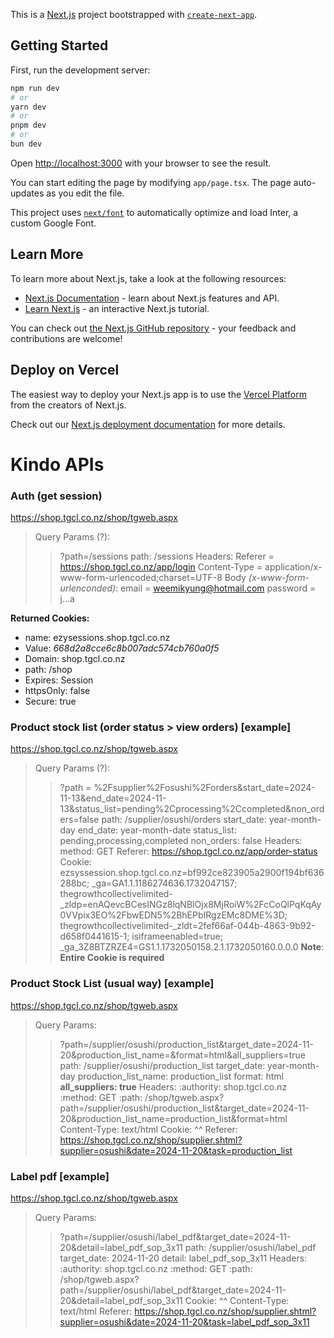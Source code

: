 This is a [Next.js](https://nextjs.org/) project bootstrapped with [`create-next-app`](https://github.com/vercel/next.js/tree/canary/packages/create-next-app).

## Getting Started

First, run the development server:

```bash
npm run dev
# or
yarn dev
# or
pnpm dev
# or
bun dev
```

Open [http://localhost:3000](http://localhost:3000) with your browser to see the result.

You can start editing the page by modifying `app/page.tsx`. The page auto-updates as you edit the file.

This project uses [`next/font`](https://nextjs.org/docs/basic-features/font-optimization) to automatically optimize and load Inter, a custom Google Font.

## Learn More

To learn more about Next.js, take a look at the following resources:

- [Next.js Documentation](https://nextjs.org/docs) - learn about Next.js features and API.
- [Learn Next.js](https://nextjs.org/learn) - an interactive Next.js tutorial.

You can check out [the Next.js GitHub repository](https://github.com/vercel/next.js/) - your feedback and contributions are welcome!

## Deploy on Vercel

The easiest way to deploy your Next.js app is to use the [Vercel Platform](https://vercel.com/new?utm_medium=default-template&filter=next.js&utm_source=create-next-app&utm_campaign=create-next-app-readme) from the creators of Next.js.

Check out our [Next.js deployment documentation](https://nextjs.org/docs/deployment) for more details.


# Kindo APIs
### Auth (get session)
https://shop.tgcl.co.nz/shop/tgweb.aspx
> Query Params (?):
> > ?path=/sessions
> > path: /sessions
> Headers:
> > Referer = https://shop.tgcl.co.nz/app/login
> > Content-Type = application/x-www-form-urlencoded;charset=UTF-8
> Body *(x-www-form-urlenconded)*:
> > email = weemikyung@hotmail.com
> > password = j...a

**Returned Cookies:**
- name: ezysessions.shop.tgcl.co.nz
- Value: *668d2a8cce6c8b007adc574cb760a0f5*
- Domain: shop.tgcl.co.nz
- path: /shop
- Expires: Session
- httpsOnly: false
- Secure: true

### Product stock list (order status > view orders) [example]
https://shop.tgcl.co.nz/shop/tgweb.aspx
> Query Params (?):
> > ?path = %2Fsupplier%2Fosushi%2Forders&start_date=2024-11-13&end_date=2024-11-13&status_list=pending%2Cprocessing%2Ccompleted&non_orders=false
> > path: /supplier/osushi/orders
> > start_date: year-month-day
> > end_date: year-month-date
> > status_list: pending,processing,completed
> > non_orders: false
>  Headers:
> > method: GET
> > Referer: https://shop.tgcl.co.nz/app/order-status
> > Cookie: ezsyssession.shop.tgcl.co.nz=bf992ce823905a2900f194bf636288bc; _ga=GA1.1.1186274636.1732047157; thegrowthcollectivelimited-_zldp=enAQevcBCesINGz8lqNBlOjx8MjRoiW%2FcCoQlPqKqAy0VVpix3EO%2FbwEDN5%2BhEPbIRgzEMc8DME%3D; thegrowthcollectivelimited-_zldt=2fef66af-044b-4863-9b92-d658f0441615-1; isiframeenabled=true; _ga_3Z8BTZRZE4=GS1.1.1732050158.2.1.1732050160.0.0.0
> > **Note**: **Entire Cookie is required**

### Product Stock List (usual way) [example]
https://shop.tgcl.co.nz/shop/tgweb.aspx
> Query Params:
> > ?path=/supplier/osushi/production_list&target_date=2024-11-20&production_list_name=&format=html&all_suppliers=true
> > path: /supplier/osushi/production_list
> > target_date: year-month-day
> > production_list_name: production_list
> > format: html
> > **all_suppliers: true**
> Headers:
> > :authority: shop.tgcl.co.nz
> > :method: GET
> > :path: /shop/tgweb.aspx?path=/supplier/osushi/production_list&target_date=2024-11-20&production_list_name=production_list&format=html
> > Content-Type: text/html
> > Cookie: ^^
> > Referer: https://shop.tgcl.co.nz/shop/supplier.shtml?supplier=osushi&date=2024-11-20&task=production_list

### Label pdf [example]
https://shop.tgcl.co.nz/shop/tgweb.aspx
> Query Params:
> > ?path=/supplier/osushi/label_pdf&target_date=2024-11-20&detail=label_pdf_sop_3x11
> > path: /supplier/osushi/label_pdf
> > target_date: 2024-11-20
> > detail: label_pdf_sop_3x11
> Headers:
> > :authority: shop.tgcl.co.nz
> > :method: GET
> > :path: /shop/tgweb.aspx?path=/supplier/osushi/label_pdf&target_date=2024-11-20&detail=label_pdf_sop_3x11
> > Cookie: ^^
> > Content-Type: text/html
> > Referer: https://shop.tgcl.co.nz/shop/supplier.shtml?supplier=osushi&date=2024-11-20&task=label_pdf_sop_3x11

